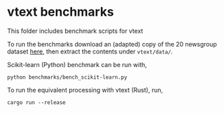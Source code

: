 # vtext benchmarks

This folder includes benchmark scripts for vtext

To run the benchmarks download an (adapted) copy of the 20 newsgroup dataset
[here](https://s3-eu-west-1.amazonaws.com/public-sym/20newsgoups.zip), then extract
the contents under `vtext/data/`.

Scikit-learn (Python) benchmark can be run with,
```
python benchmarks/bench_scikit-learn.py
```

To run the equivalent processing with vtext (Rust), run,
```
cargo run --release
```
